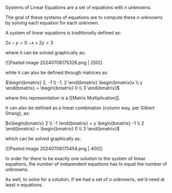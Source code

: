 Systems of Linear Equations are a set of equations with $n$ unknowns.

The goal of these systems of equations are to compute these $n$ unknowns by solving each equation for each unknown.

A system of linear equations is traditionally defined as:

$2x - y = 0$
$-x + 2y = 3$

where it can be solved graphically as:

![[Pasted image 20240708175326.png | 250]]

while it can also be defined through matrices as:

$\begin{bmatrix} 2, -1 \\ -1, 2 \end{bmatrix} \begin{bmatrix}x \\ y \end{bmatrix} = \begin{bmatrix} 0 \\ 3 \end{bmatrix}$

where this representation is a [[Matrix Multiplication]].

It can also be defined as a linear combination (column way, per Gilbert Strang), as:

$x\begin{bmatrix} 2 \\ -1 \end{bmatrix} + y \begin{bmatrix} -1 \\ 2 \end{bmatrix} = \begin{bmatrix} 0 \\ 3 \end{bmatrix}$

which can be solved graphically as:

![[Pasted image 20240708175454.png | 400]]

In order for there to be exactly one solution to the system of linear equations, the number of independent equations has to equal the number of unknowns. 

As well, to solve for a solution, if we had a set of $n$ unknowns, we'd need at least $n$ equations.

